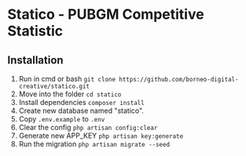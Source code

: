 # Statico - PUBGM Competitive Statistic

Installation
-----------

  1. Run in cmd or bash `git clone https://github.com/borneo-digital-creative/statico.git`
  2. Move into the folder `cd statico`
  3. Install dependencies `composer install`
  4. Create new database named "statico".
  5. Copy `.env.example` to `.env`
  6. Clear the config `php artisan config:clear`
  7. Generate new APP_KEY `php artisan key:generate`
  8. Run the migration `php artisan migrate --seed`
